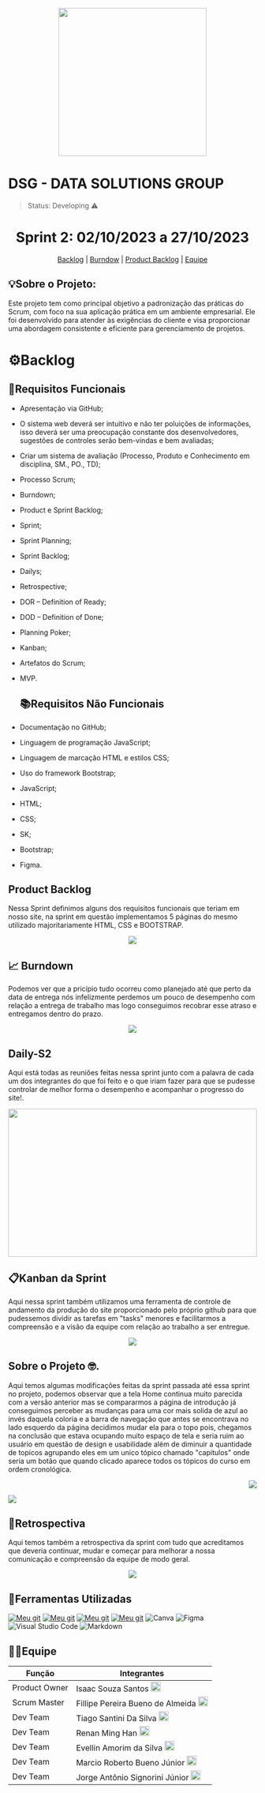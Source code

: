 <p align="center">
  <img src="img/DSG.png" width="300" height="300">
</p>
<h1>DSG - DATA SOLUTIONS GROUP</h1>

 > Status: Developing ⚠️

<h1 align="center">Sprint 2: 02/10/2023 a 27/10/2023 </h1>
<p align="center">
  <a href="#backlog">Backlog</a> |
  <a href="">Burndow</a> |
  <a href="">Product Backlog</a> |
  <a href="">Equipe</a> 

<h2>💡Sobre o Projeto:</h2>

Este projeto tem como principal objetivo a padronização das práticas do Scrum, com foco na sua aplicação prática em um ambiente empresarial. Ele foi desenvolvido para atender às exigências do cliente e visa proporcionar uma abordagem consistente e eficiente para gerenciamento de projetos.

<span id="backlog"></span> 
<h1>⚙️Backlog</h1>

## 📝Requisitos Funcionais
* Apresentação via GitHub;
* O sistema web deverá ser intuitivo e não ter poluições de informações, isso deverá ser uma preocupação constante dos desenvolvedores, sugestões de controles serão bem-vindas e bem avaliadas;
* Criar um sistema de avaliação (Processo, Produto e Conhecimento em disciplina, SM., PO., TD);
* Processo Scrum;
* Burndown;
* Product e Sprint Backlog;
* Sprint;
* Sprint Planning;
* Sprint Backlog;
* Dailys;
* Retrospective;
* DOR – Definition of Ready;
* DOD – Definition of Done;
* Planning Poker;
* Kanban;
* Artefatos do Scrum;
* MVP.

  ## 📚Requisitos Não Funcionais
* Documentação no GitHub;
* Linguagem de programação JavaScript;
* Linguagem de marcação HTML e estilos CSS;
* Uso do framework Bootstrap;
* JavaScript;
* HTML;
* CSS;
* SK;
* Bootstrap;
* Figma.

<h2>Product Backlog</h2>
<p>Nessa Sprint definimos alguns dos requisitos funcionais que teriam em nosso site, na sprint em questão implementamos 5 páginas do mesmo utilizado majoritariamente HTML, CSS e BOOTSTRAP.</p>
<div align="center">
<img  src="img/ProductBacklogSprint2.png">
</div>
<span id="burndown"></span>

## 📈 Burndown

<p>
Podemos ver que a pricípio tudo ocorreu como planejado até que perto da data de entrega nós infelizmente perdemos um pouco de desempenho com relação a entrega de trabalho mas logo conseguimos recobrar esse atraso e entregamos dentro do prazo.
</p>
<p align="center">
<img src="img/BurndownSprint2.png">
</p>



<h2>Daily-S2</h2>
<p>
  Aqui está todas as reuniões feitas nessa sprint junto com a palavra de cada um dos integrantes do que foi feito e o que iriam fazer para que se pudesse controlar de melhor forma o desempenho e acompanhar o progresso do site!.
</p>
<img src="https://github.com/API-DSG-1/Projeto-API/blob/main/Sprint%202/img/Daily-S2.png" width="100%" height="300">

## 📋Kanban da Sprint

<p>
  Aqui nessa sprint também utilizamos uma ferramenta de controle de andamento da produção do site proporcionado pelo próprio github para que pudessemos dividir as tarefas em "tasks" menores e facilitarmos a compreensão e a visão da equipe com relação ao trabalho a ser entregue. 
</p>

<p align="center">
  <img src="img/KanbanSprint2.png"> 
</p>

<h2>
  Sobre o Projeto 🤓.
</h2>
<p>
  Aqui temos algumas modificações feitas da sprint passada até essa sprint no projeto, podemos observar que a tela Home continua muito parecida com a versão anterior mas se compararmos a página de introdução já conseguimos perceber as mudanças para uma cor mais solida de azul ao invés daquela coloria e a barra de navegação que antes se encontrava no lado esquerdo da página decidimos mudar ela para o topo pois, chegamos na conclusão que estava ocupando muito espaço de tela e seria ruim ao usuário em questão de design e usabilidade além de diminuir a quantidade de topicos agrupando eles em um unico tópico chamado "capitulos" onde seria um botão que quando clicado aparece todos os tópicos do curso em ordem cronológica.
</p>
<div>
  <p align="right">
    <img src="img/home2.png">
  </p>
  <p align="left">
    <img src="img/introducao2.png">
  </p>
</div>

## 🤔Retrospectiva

<p>
  Aqui temos também a retrospectiva da sprint com tudo que acreditamos que deveria continuar, mudar e começar para melhorar a nossa comunicação e compreensão da equipe de modo geral.
</p>

<p align="center">
  <img src="img/RetrospectivaSprint2.png">  
</p>

## 🚀Ferramentas Utilizadas

[![Meu git](https://img.shields.io/badge/HTML-239120?style=for-the-badge&logo=html5&logoColor=white)]()
[![Meu git](https://img.shields.io/badge/CSS-239120?&style=for-the-badge&logo=css3&logoColor=white)]()
[![Meu git](https://img.shields.io/badge/JavaScript-F7DF1E?style=for-the-badge&logo=javascript&logoColor=black)]()
[![Meu git](https://img.shields.io/badge/Bootstrap-563D7C?style=for-the-badge&logo=bootstrap&logoColor=white)]()
![Canva](https://img.shields.io/badge/Canva-%2300C4CC.svg?style=for-the-badge&logo=Canva&logoColor=white)
![Figma](https://img.shields.io/badge/figma-%23F24E1E.svg?style=for-the-badge&logo=figma&logoColor=white)
![Visual Studio Code](https://img.shields.io/badge/Visual%20Studio%20Code-0078d7.svg?style=for-the-badge&logo=visual-studio-code&logoColor=white)
![Markdown](https://img.shields.io/badge/markdown-%23000000.svg?style=for-the-badge&logo=markdown&logoColor=white)


## 👩‍💻Equipe

| Função         | Integrantes           |
| ---------------|-----------------------|
| Product Owner  | Isaac Souza Santos <a href="img/GIT.png" target="_blank"><img src="img/GIT.png" width=20px height=20px></a> |
| Scrum Master    | Fillipe Pereira Bueno de Almeida <a href="https://github.com/FPbueno" target="_blank"><img src="img/GIT.png" width=20px height=20px></a> |
| Dev Team | Tiago Santini Da Silva <a href="https://github.com/TiagoSan23" target="_blank"><img src="img/GIT.png" width=20px height=20px></a> |
| Dev Team | Renan Ming Han <a href="https://github.com/MingRenan" target="_blank"><img src="img/GIT.png" width=20px height=20px></a> |
| Dev Team | Evellin Amorim da Silva <a href="https://github.com/evellsil" target="_blank"><img src="img/GIT.png" width=20px height=20px></a> |
| Dev Team | Marcio Roberto Bueno Júnior <a href="https://github.com/MarcinBueno" target="_blank"><img src="img/GIT.png" width=20px height=20px></a> |
| Dev Team | Jorge Antônio Signorini Júnior <a href="https://github.com/JorgeJuniorSignorini" target="_blank"><img src="img/GIT.png" width=20px height=20px></a> |
